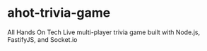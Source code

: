 # ahot-trivia-game
All Hands On Tech Live multi-player trivia game built with Node.js, FastifyJS, and Socket.io
